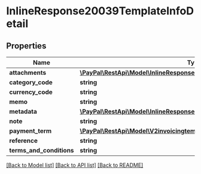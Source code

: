 # InlineResponse20039TemplateInfoDetail

## Properties
Name | Type | Description | Notes
------------ | ------------- | ------------- | -------------
**attachments** | [**\PayPal\RestApi\Model\InlineResponse2019TemplateInfoDetailAttachments[]**](InlineResponse2019TemplateInfoDetailAttachments.md) |  | [optional] 
**category_code** | **string** |  | [optional] 
**currency_code** | **string** |  | [optional] 
**memo** | **string** |  | [optional] 
**metadata** | [**\PayPal\RestApi\Model\InlineResponse20039TemplateInfoDetailMetadata**](InlineResponse20039TemplateInfoDetailMetadata.md) |  | [optional] 
**note** | **string** |  | [optional] 
**payment_term** | [**\PayPal\RestApi\Model\V2invoicingtemplatesTemplateInfoDetailPaymentTerm**](V2invoicingtemplatesTemplateInfoDetailPaymentTerm.md) |  | [optional] 
**reference** | **string** |  | [optional] 
**terms_and_conditions** | **string** |  | [optional] 

[[Back to Model list]](../README.md#documentation-for-models) [[Back to API list]](../README.md#documentation-for-api-endpoints) [[Back to README]](../README.md)


